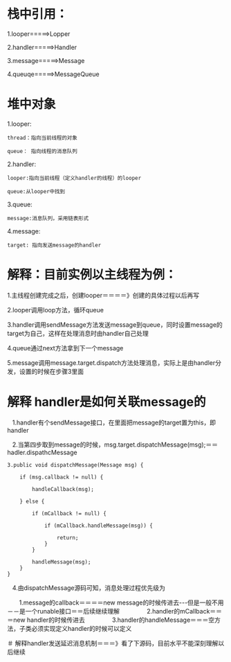 # 栈中引用：

1.looper=====>Lopper

2.handler=====>Handler

3.message=====>Message

4.queuqe=====>MessageQueue


# 堆中对象
1.looper:

    thread：指向当前线程的对象
    
    queue： 指向线程的消息队列
    
2.handler:

    looper:指向当前线程（定义handler的线程）的looper
    
    queue:从looper中找到

3.queue:

    message:消息队列，采用链表形式

4.message:

    target: 指向发送message的handler
    
# 解释：目前实例以主线程为例：

  1.主线程创建完成之后，创建looper＝＝＝＝》创建的具体过程以后再写
  
  2.looper调用loop方法，循环queue
  
  3.handler调用sendMessage方法发送message到queue，同时设置message的target为自己，这样在处理消息时由handler自己处理
  
  4.queue通过next方法拿到下一个message
  
  5.message调用message.target.dispatch方法处理消息，实际上是由handler分发，设置的时候在步骤3里面
 
# 解释 handler是如何关联message的
    
    1.handler有个sendMessage接口，在里面把message的target置为this，即handler
    
    2.当第四步取到message的时候，msg.target.dispatchMessage(msg);＝＝ hadler.dispathcMessage
    
    3.public void dispatchMessage(Message msg) {
    
        if (msg.callback != null) {
        
            handleCallback(msg);
            
        } else {
        
            if (mCallback != null) {
            
                if (mCallback.handleMessage(msg)) {
                
                    return;
                }
            }
            
            handleMessage(msg);
        }
    }
    
    4.由dispatchMessage源码可知，消息处理过程优先级为
    
        1.message的callback＝＝＝＝new message的时候传进去---但是一般不用－－是一个runable接口＝＝后续继续理解
        
        2.handler的mCallback＝＝＝new handler的时候传进去
        
        3.handler的handleMessage＝＝＝空方法，子类必须实现定义handler的时候可以定义
        
＃ 解释handler发送延迟消息机制＝＝＝》看了下源码，目前水平不能深刻理解以后继续

